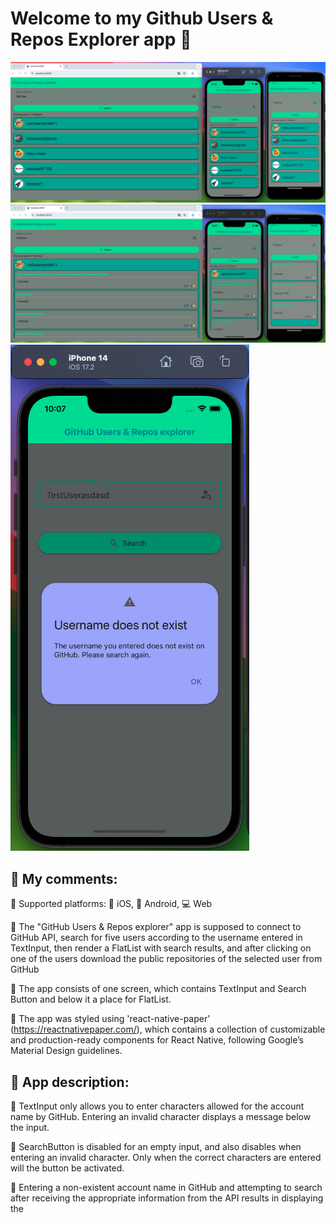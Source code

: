# Welcome to my Github Users & Repos Explorer app 👋

![Screenshot](image.png)
![Screenshot](image-1.png)
![Screenshot](image-2.png)

## 📝 My comments:

📌 Supported platforms: 🍏 iOS, 🤖 Android, 💻 Web

📌 The "GitHub Users & Repos explorer" app is supposed to connect to GitHub API, search for five users according to the username entered in TextInput, then render a FlatList with search results, and after clicking on one of the users download the public repositories of the selected user from GitHub

📌 The app consists of one screen, which contains TextInput and Search Button and below it a place for FlatList.

📌 The app was styled using 'react-native-paper' (https://reactnativepaper.com/), which contains a collection of customizable and production-ready components for React Native, following Google’s Material Design guidelines.

## 📝 App description:

📌 TextInput only allows you to enter characters allowed for the account name by GitHub. Entering an invalid character displays a message below the input.

📌 SearchButton is disabled for an empty input, and also disables when entering an invalid character. Only when the correct characters are entered will the button be activated.

📌 Entering a non-existent account name in GitHub and attempting to search after receiving the appropriate information from the API results in displaying the <Dialog> element (it is similar to Modal)

📌 The application searches for five users according to the entered input. Then it renders a FlatList consisting of <Card> components for each user. The <Card> component contains a button that expands the component, downloads the user's repositories in it and displays the next FlatList (with repos) nested in the <Card> element. In this case, I decided to add the per_page: 5 and page parameters in the API query. This is to improve the application's performance and prevent loading a very large number of repositories for some users. Therefore, after the first five repositories have loaded, the Load More button appears below to load the next five repositories. After loading all the repositories for a given user, the button disappears.

📌 For each repository its name, description, programming language and number of forks and stars are displayed

📌 Redux is implemented to manage the state in the application, which, for example, saves the searched users, repositories in the state, or clears the state of users or repositories during the next search

## WHAT TO DO NEXT:

🎯 ~~CODE CLEANING! e.g. Separate some components from the index file to other files etc.~~ ✅ Done. Project structure changed, separated components to different files

🎯 ADD UNIT TESTS!

🎯 ~~Implement @shopify/flash-list instead of using FlatList~~ ✅ Done (RepoFlashList file)

🎯 ~~Add accessibility labels, hints etc~~ ✅ Done & tested with Android TalkBack

🎯 ~~Fix flashlistHeaderComponent to do not display when changing TextInput values~~ ✅ Done

🎯 Check for errors & bugs on more devices.

# Contact:

📬 matraszek.maciek@gmail.com





## Get started

This is an [Expo](https://expo.dev) project created with [`create-expo-app`](https://www.npmjs.com/package/create-expo-app).

1. Install dependencies

   ```bash
   npm install
   ```

2. Start the app

   ```bash
    npx expo start --go
   ```

In the output, you'll find options to open the app in a

- [development build](https://docs.expo.dev/develop/development-builds/introduction/)
- [Android emulator](https://docs.expo.dev/workflow/android-studio-emulator/)
- [iOS simulator](https://docs.expo.dev/workflow/ios-simulator/)
- [Expo Go](https://expo.dev/go), a limited sandbox for trying out app development with Expo

## Learn more

To learn more about developing your project with Expo, look at the following resources:

- [Expo documentation](https://docs.expo.dev/): Learn fundamentals, or go into advanced topics with our [guides](https://docs.expo.dev/guides).
- [Learn Expo tutorial](https://docs.expo.dev/tutorial/introduction/): Follow a step-by-step tutorial where you'll create a project that runs on Android, iOS, and the web.
